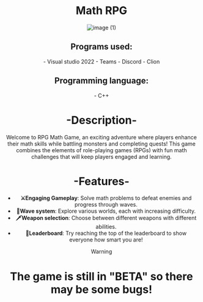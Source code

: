 <div align="center">

# Math RPG

![image (1)](https://github.com/user-attachments/assets/84255752-007a-4335-a650-64601b110fe1)
<h2>Programs used: </h2>
 - Visual studio 2022 
 - Teams 
 - Discord 
 - Clion 

<h2>Programming language: </h2>
 - C++
<h1>-Description-</h1>

Welcome to RPG Math Game, an exciting adventure where players enhance their math skills while battling monsters and completing quests! This game combines the elements of role-playing games (RPGs) with fun math challenges that will keep players engaged and learning. </h3>



<h1>-Features-</h1>

- **⚔Engaging Gameplay**: Solve math problems to defeat enemies and progress through waves. 
- **🌊Wave system**: Explore various worlds, each with increasing difficulty.
- **🗡Weapon selection**: Choose between different weapons with different abilities.
- **👑Leaderboard**: Try reaching the top of the leaderboard to show everyone how smart you are!


> [!WARNING]
> # The game is still in "BETA" so there may be some bugs!

</div>

